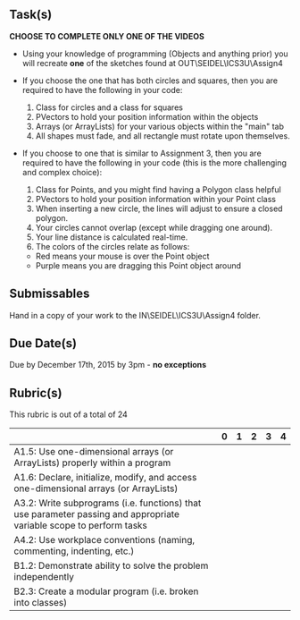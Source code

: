 Task(s)
-------
**CHOOSE TO COMPLETE ONLY ONE OF THE VIDEOS**

* Using your knowledge of programming (Objects and anything prior) you will recreate **one** of the sketches found at OUT\SEIDEL\ICS3U\Assign4

* If you choose the one that has both circles and squares, then you are required to have the following in your code:
  1. Class for circles and a class for squares
  2. PVectors to hold your position information within the objects
  3. Arrays (or ArrayLists) for your various objects within the "main" tab
  4. All shapes must fade, and all rectangle must rotate upon themselves.

* If you choose to one that is similar to Assignment 3, then you are required to have the following in your code (this is the more challenging and complex choice):
  1. Class for Points, and you might find having a Polygon class helpful
  2. PVectors to hold your position information within your Point class
  3. When inserting a new circle, the lines will adjust to ensure a closed polygon.
  4. Your circles cannot overlap (except while dragging one around).
  5. Your line distance is calculated real-time.
  6. The colors of the circles relate as follows:
    * Red means your mouse is over the Point object
    * Purple means you are dragging this Point object around


Submissables
------------
Hand in a copy of your work to the IN\SEIDEL\ICS3U\Assign4 folder.

Due Date(s)
----------
Due by December 17th, 2015 by 3pm - **no exceptions**

Rubric(s)
---------
This rubric is out of a total of 24

| | 0 | 1 | 2 | 3 | 4 |
|---| --- | --- | --- | --- | --- |
|A1.5: Use one-dimensional arrays (or ArrayLists) properly within a program  | | | | | |
|A1.6: Declare, initialize, modify, and access one-dimensional arrays (or ArrayLists)  | | | | | |
|A3.2: Write subprograms (i.e. functions) that use parameter passing and appropriate variable scope to perform tasks  | | | | | |
|A4.2: Use workplace conventions (naming, commenting, indenting, etc.)  | | | | | |
|B1.2: Demonstrate ability to solve the problem independently | | | | | |
|B2.3: Create a modular program (i.e. broken into classes)  | | | | | |
